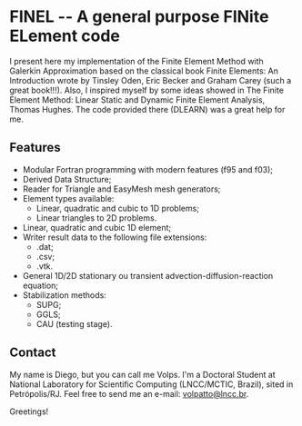 # FINEL -- A general purpose FINite ELement code

I present here my implementation of the Finite Element Method with Galerkin Approximation based on the classical book Finite Elements: An Introduction wrote by Tinsley Oden, Eric Becker and Graham Carey (such a great book!!!). Also, I inspired myself by some ideas showed in The Finite Element Method: Linear Static and Dynamic Finite Element Analysis, Thomas Hughes. The code provided there (DLEARN) was a great help for me.

## Features

* Modular Fortran programming with modern features (f95 and f03);
* Derived Data Structure;
* Reader for Triangle and EasyMesh mesh generators;
* Element types available:
    * Linear, quadratic and cubic to 1D problems;
    * Linear triangles to 2D problems.
* Linear, quadratic and cubic 1D element;
* Writer result data to the following file extensions:
    * .dat;
    * .csv;
    * .vtk.
* General 1D/2D stationary ou transient advection-diffusion-reaction equation;
* Stabilization methods:
    * SUPG;
    * GGLS;
    * CAU (testing stage).

## Contact

My name is Diego, but you can call me Volps. I'm a Doctoral Student at National Laboratory for Scientific Computing (LNCC/MCTIC, Brazil), sited in Petrópolis/RJ. Feel free to send me an e-mail: volpatto@lncc.br.

Greetings!

